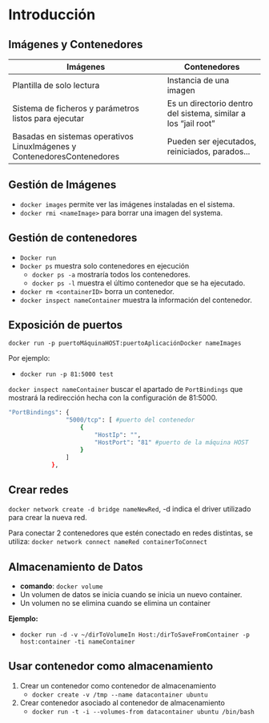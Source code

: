 # Introducción

## Imágenes y Contenedores

| Imágenes                                                                | Contenedores                                                   |
| ----------------------------------------------------------------------- | -------------------------------------------------------------- |
| Plantilla de solo lectura                                               | Instancia de una imagen                                        |
| Sistema de ficheros y parámetros listos para ejecutar                   | Es un directorio dentro del sistema, similar a los “jail root” |
| Basadas en sistemas operativos LinuxImágenes y ContenedoresContenedores | Pueden ser ejecutados, reiniciados, parados...                 |



## Gestión de Imágenes

* `docker images` permite ver las imágenes instaladas en el sistema.
* `docker rmi <nameImage>` para borrar una imagen del systema.

## Gestión de contenedores

* `Docker run`&#x20;
* `Docker ps` muestra solo contenedores en ejecución
  * `docker ps -a` mostraría todos los contenedores.
  * `docker ps -l` muestra el último contenedor que se ha ejecutado.
* `docker rm <containerID>` borra un contenedor.
* `docker inspect nameContainer` muestra la información del contenedor.

## Exposición de puertos

`docker run -p puertoMáquinaHOST:puertoAplicaciónDocker nameImages`

Por ejemplo:

* `docker run -p 81:5000 test`

`docker inspect nameContainer` buscar el apartado de `PortBindings` que mostrará la redirección hecha con la configuración de 81:5000.

```bash
"PortBindings": {
                "5000/tcp": [ #puerto del contenedor
                    {
                        "HostIp": "",
                        "HostPort": "81" #puerto de la máquina HOST
                    }
                ]
            },
```

## Crear redes

`docker network create -d bridge nameNewRed`, -d indica el driver utilizado para crear la nueva red.

Para conectar 2 contenedores que estén conectado en redes distintas, se utiliza: `docker network connect nameRed containerToConnect`

## Almacenamiento de Datos

* **comando**: `docker volume`
* Un volumen de datos se inicia cuando se inicia un nuevo container.
* Un volumen no se elimina cuando se elimina un container

**Ejemplo:**

* `docker run -d -v ~/dirToVolumeIn Host:/dirToSaveFromContainer -p host:container -ti nameContainer`

## Usar contenedor como almacenamiento

1. Crear un contenedor como contenedor de almacenamiento
   * `docker create -v /tmp --name datacontainer ubuntu`
2. Crear contenedor asociado al contenedor de almacenamiento
   * `docker run -t -i --volumes-from datacontainer ubuntu /bin/bash`
